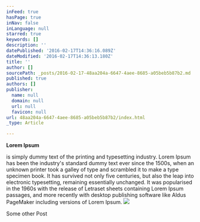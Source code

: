 ```yaml
---
inFeed: true
hasPage: true
inNav: false
inLanguage: null
starred: true
keywords: []
description: ''
datePublished: '2016-02-17T14:36:16.089Z'
dateModified: '2016-02-17T14:36:13.180Z'
title: ''
author: []
sourcePath: _posts/2016-02-17-48aa204a-6647-4aee-8685-a05beb5b87b2.md
published: true
authors: []
publisher:
  name: null
  domain: null
  url: null
  favicon: null
url: 48aa204a-6647-4aee-8685-a05beb5b87b2/index.html
_type: Article

---
```

**Lorem Ipsum**

is simply dummy text of the printing and typesetting industry. Lorem Ipsum has been the industry's standard dummy text ever since the 1500s, when an unknown printer took a galley of type and scrambled it to make a type specimen book. It has survived not only five centuries, but also the leap into electronic typesetting, remaining essentially unchanged. It was popularised in the 1960s with the release of Letraset sheets containing Lorem Ipsum passages, and more recently with desktop publishing software like Aldus PageMaker including versions of Lorem Ipsum.
![](https://the-grid-user-content.s3-us-west-2.amazonaws.com/6d31c637-b88f-43e3-a9f9-6404abd46c95.jpg)

Some other Post